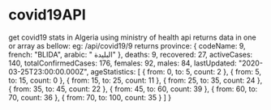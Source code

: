 # covid19API
get covid19 stats in Algeria using ministry of health api 
returns data in one or array as bellow:
eg: /api/covid19/9 returns 
        province: {
            codeName: 9,
            french: "BLIDA",
            arabic: " البليدة"
        },
        deaths: 9,
        recovered: 27,
        activeCases: 140,
        totalConfirmedCases: 176,
        females: 92,
        males: 84,
        lastUpdated: "2020-03-25T23:00:00.000Z",
        ageStatistics: [
            {
                from: 0,
                to: 5,
                count: 2
            },
            {
                from: 5,
                to: 15,
                count: 0
            },
            {
                from: 15,
                to: 25,
                count: 11
            },
            {
                from: 25,
                to: 35,
                count: 24
            },
            {
                from: 35,
                to: 45,
                count: 22
            },
            {
                from: 45,
                to: 60,
                count: 39
            },
            {
                from: 60,
                to: 70,
                count: 36
            },
            {
                from: 70,
                to: 100,
                count: 35
            }
        ]
    }
